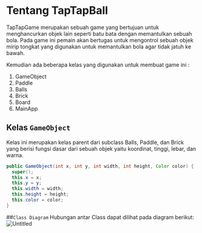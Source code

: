 # Tentang TapTapBall
TapTapGame merupakan sebuah game yang bertujuan untuk menghancurkan objek lain seperti batu bata dengan memantulkan sebuah bola. Pada game ini pemain akan bertugas untuk mengontrol sebuah objek mirip tongkat yang digunakan untuk memantulkan bola agar tidak jatuh ke bawah.

Kemudian ada beberapa kelas yang digunakan untuk membuat game ini :
1. GameObject
2. Paddle
3. Balls
4. Brick
5. Board
6. MainApp

## Kelas `GameObject`
Kelas ini merupakan kelas parent dari subclass Balls, Paddle, dan Brick yang berisi fungsi dasar dari sebuah objek yaitu koordinat, tinggi, lebar, dan warna.

```JAVA
public GameObject(int x, int y, int width, int height, Color color) {
  super();
  this.x = x;
  this.y = y;
  this.width = width;
  this.height = height;
  this.color = color;
}
```
##`Class Diagram`
Hubungan antar Class dapat dilihat pada diagram berikut:
![Untitled](https://user-images.githubusercontent.com/65794806/103263485-9cf60880-49da-11eb-91d7-a90dfd7fd876.png)
